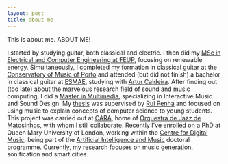 ```yaml
---
layout: post
title: about me
---
```


This is about me. ABOUT ME! 

I started by studying guitar, both classical and electric. I then did my [MSc in Electrical and Computer Engineering at FEUP](https://sigarra.up.pt/feup/en/cur_geral.cur_view?pv_ano_lectivo=2014&pv_curso_id=741&pv_origem=CUR&pv_tipo_cur_sigla=MI), focusing on renewable energy. Simultaneously, I completed my formation in classical guitar at the [Conservatory of Music of Porto](https://www.conservatoriodemusicadoporto.pt/) and attended (but did not finish) a bachelor in classical guitar at [ESMAE](https://www.esmae.ipp.pt/), studying with [Artur Caldeira](https://soundcloud.com/artur-caldeira-645192303). After finding out (too late) about the marvelous research field of sound and music computing, I did a [Master in Multimedia](https://sigarra.up.pt/feup/en/cur_geral.cur_view?pv_ano_lectivo=2016&pv_curso_id=732&pv_origem=CUR&pv_tipo_cur_sigla=M), specializing in Interactive Music and Sound Design. My [thesis](https://repositorio-aberto.up.pt/bitstream/10216/121998/2/347866.pdf) was supervised by [Rui Penha](https://ruipenha.pt/) and focused on using music to explain concepts of computer science to young students. This project was carried out at [CARA](https://www.ojm.pt/tipo-de-projeto/cara/), home of [Orquestra de Jazz de Matosinhos](https://www.ojm.pt/), with whom I still collaborate. Recently I've enrolled on a PhD at Queen Mary University of London, working within the [Centre for Digital Music](https://c4dm.eecs.qmul.ac.uk/), being part of the [Artificial Intelligence and Music](https://www.aim.qmul.ac.uk/) doctoral programme. Currently, my [research](https://www.researchgate.net/profile/Pedro_Sarmento9) focuses on music generation, sonification and smart cities.
